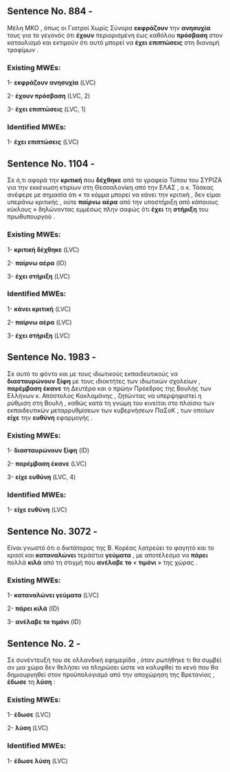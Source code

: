## Sentence No. 884 - 
Μέλη ΜΚΟ , όπως οι Γιατροί Χωρίς Σύνορα **εκφράζουν** την **ανησυχία** τους για το γεγονός ότι **έχουν** περιορισμένη έως καθόλου **πρόσβαση** στον καταυλισμό και εκτιμούν ότι αυτό μπορεί να **έχει** **επιπτώσεις** στη διανομή τροφίμων . 
### Existing MWEs: 
1- **εκφράζουν ανησυχία** (LVC)

2- **έχουν πρόσβαση** (LVC, 2)

3- **έχει επιπτώσεις** (LVC, 1)

### Identified MWEs: 
1- **έχει επιπτώσεις** (LVC)

## Sentence No. 1104 - 
Σε ό,τι αφορά την **κριτική** που **δέχθηκε** από το γραφείο Τύπου του ΣΥΡΙΖΑ για την εκκένωση κτιρίων στη Θεσσαλονίκη από την ΕΛΑΣ , ο κ. Τόσκας ανέφερε με σημασία ότι « το κόμμα μπορεί να κάνει την κριτική , δεν είμαι υπεράνω κριτικής , ούτε **παίρνω** **αέρα** από την υποστήριξη από κάποιους κύκλους » δηλώνοντας εμμέσως πλην σαφώς ότι **έχει** τη **στήριξη** του πρωθυπουργού . 
### Existing MWEs: 
1- **κριτική δέχθηκε** (LVC)

2- **παίρνω αέρα** (ID)

3- **έχει στήριξη** (LVC)

### Identified MWEs: 
1- **κάνει κριτική** (LVC)

2- **παίρνω αέρα** (LVC)

3- **έχει στήριξη** (LVC)

## Sentence No. 1983 - 
Σε αυτό το φόντο και με τους ιδιωτικούς εκπαιδευτικούς να **διασταυρώνουν** **ξίφη** με τους ιδιοκτήτες των ιδιωτικών σχολείων , **παρέμβαση** **έκανε** τη Δευτέρα και ο πρώην Πρόεδρος της Βουλής των Ελλήνων κ. Απόστολος Κακλαμάνης , ζητώντας να υπερψηφιστεί η ρύθμιση στη Βουλή , καθώς κατά τη γνώμη του κινείται στο πλαίσιο των εκπαιδευτικών μεταρρυθμίσεων των κυβερνήσεων ΠαΣοΚ , των οποίων **είχε** την **ευθύνη** εφαρμογής . 
### Existing MWEs: 
1- **διασταυρώνουν ξίφη** (ID)

2- **παρέμβαση έκανε** (LVC)

3- **είχε ευθύνη** (LVC, 4)

### Identified MWEs: 
1- **είχε ευθύνη** (LVC)

## Sentence No. 3072 - 
Είναι γνωστό ότι ο δικτάτορας της Β. Κορέας λατρεύει το φαγητό και το κρασί και **καταναλώνει** τεράστια **γεύματα** , με αποτέλεσμα να **πάρει** πολλά **κιλά** από τη στιγμή που **ανέλαβε** **το** « **τιμόνι** » της χώρας . 
### Existing MWEs: 
1- **καταναλώνει γεύματα** (LVC)

2- **πάρει κιλά** (ID)

3- **ανέλαβε το τιμόνι** (ID)

## Sentence No. 2 - 
Σε συνέντευξή του σε ολλανδική εφημερίδα , όταν ρωτήθηκε τι θα συμβεί αν μια χώρα δεν θελήσει να πληρώσει ώστε να καλυφθεί το κενό που θα δημιουργηθεί στον προϋπολογισμό από την αποχώρηση της Βρετανίας , **έδωσε** τη **λύση** : 
### Existing MWEs: 
1- **έδωσε** (LVC)

2- **λύση** (LVC)

### Identified MWEs: 
1- **έδωσε λύση** (LVC)

